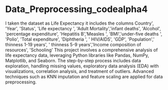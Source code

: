 # Data_Preprocessing_codealpha4

I taken the dataset as Life Expectancy it includes the columns Country', 'Year', 'Status', 'Life expectancy ', 'Adult Mortality','infant deaths', 'Alcohol', 'percentage expenditure', 'Hepatitis B','Measles ', 'BMI','under-five deaths ', 'Polio', 'Total expenditure', 'Diphtheria ', ' HIV/AIDS', 'GDP', 'Population',' thinness  1-19 years', ' thinness 5-9 years','Income composition of resources', 'Schooling'
This project involves a comprehensive analysis of life expectancy data, leveraging Python libraries like Pandas, NumPy, Matplotlib, and Seaborn. The step-by-step process includes data exploration, handling missing values, exploratory data analysis (EDA) with visualizations, correlation analysis, and treatment of outliers. Advanced techniques such as KNN imputation and feature scaling are applied for data preprocessing.
